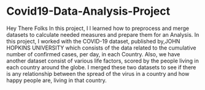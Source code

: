 # Covid19-Data-Analysis-Project

Hey There Folks
In this project, I l learned how to preprocess and merge datasets to calculate needed measures and prepare them for an Analysis. 
In this project, I worked with the COVID-19 dataset, published by,JOHN HOPKINS UNIVERSITY which consists of the data related to the 
cumulative number of confirmed cases, per day, in each Country. Also, we have another dataset consist of various life factors,
scored by the people living in each country around the globe. I merged these two datasets to see if there is any relationship between the spread of 
the virus in a country and how happy people are, living in that country.
